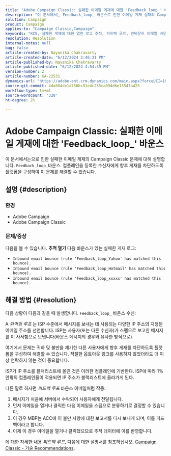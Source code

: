 ```yaml
---
title: "Adobe Campaign Classic: 실패한 이메일 게재에 대한 'Feedback_loop_' 바운스"
description: "이 문서에서는 Feedback_loop_ 바운스로 인한 이메일 게재 실패의 Campaign Classic 문제에 대해 설명합니다."
solution: Campaign
product: Campaign
applies-to: "Campaign Classic,Campaign"
keywords: "KCS, 실패한 게재에 대한 열린 로그 추적, 피드백 루프, 인바운드 이메일 바운스, ACC,"
resolution: Resolution
internal-notes: null
bug: false
article-created-by: Nayanika Chakravarty
article-created-date: "6/12/2024 3:46:31 PM"
article-published-by: Nayanika Chakravarty
article-published-date: "6/12/2024 4:54:39 PM"
version-number: 2
article-number: KA-22531
dynamics-url: "https://adobe-ent.crm.dynamics.com/main.aspx?forceUCI=1&pagetype=entityrecord&etn=knowledgearticle&id=3c4ab7eb-d228-ef11-840b-0022480a40c2"
source-git-commit: 4da884de1a756bc81e4c235ca094d6e15547a425
workflow-type: tm+mt
source-wordcount: '328'
ht-degree: 2%

---
```


# Adobe Campaign Classic: 실패한 이메일 게재에 대한 &#39;Feedback_loop_&#39; 바운스


이 문서에서는으로 인한 실패한 이메일 게재의 Campaign Classic 문제에 대해 설명합니다. `Feedback_loop_`바운스. 컴플레인을 등록한 수신자에게 향후 게재를 차단하도록 플랫폼을 구성하여 이 문제를 해결할 수 있습니다.

## 설명 {#description}


### 환경

- Adobe Campaign
- Adobe Campaign Classic


### 문제/증상

다음을 볼 수 있습니다. <b>추적 열기</b> 다음 바운스가 있는 실패한 게재 로그:

- `Inbound email bounce (rule 'Feedback_loop_Yahoo' has matched this bounce).`
- `Inbound email bounce (rule 'Feedback_loop_Hotmail' has matched this bounce).`
- `Inbound email bounce (rule 'Feedback_loop_xxxxx' has matched this bounce).`



## 해결 방법 {#resolution}


다음 상황이 다음과 같을 때 발생합니다. `Feedback_loop_` 바운스 수신:

A *되먹임 루프* 는 ISP 수준에서 메시지를 보내는 데 사용되는 다양한 IP 주소의 지정된 이메일 주소를 선언합니다. ISP는 사용자(또는 다른 수신자)가 스팸으로 보고한 메시지를 이 사서함으로 보냅니다(바운스 메시지의 경우와 유사한 방식으로).

여기에서 문제는 귀하 및 불만을 제기한 다른 사용자에게 향후 게재를 차단하도록 플랫폼을 구성하여 해결할 수 있습니다. 적절한 옵트아웃 링크를 사용하지 않았더라도 더 이상 연락하지 않는 것이 중요합니다.

ISP가 IP 주소를 블랙리스트에 올린 것은 이러한 컴플레인에 기반한다. ISP에 따라 1% 안팎의 컴플레인율이 적용되면 IP 주소가 블랙리스트에 올라가게 된다.

다른 말로 하자면 *피드백 루프* 바운스 이메일처럼 작동:

1. 메시지가 처음에 서버에서 수락되어 사용자에게 전달됩니다.
2. 먼저 이메일을 열거나 클릭한 다음 이메일을 스팸으로 분류하기로 결정할 수 있습니다.
3. 이 경우 MBP는 ACC에 이 불만 사항에 대한 보고서를 다시 보내게 되며, 이를 피드백이라고 합니다.
4. 이제 이 경우 이메일을 열거나 클릭했으므로 추적 데이터에 이를 반영합니다.


에 대한 자세한 내용 *피드백 루프*, 다음에 대한 설명서를 참조하십시오. [Campaign Classic - 기술 Recommendations](https://experienceleague.adobe.com/docs/deliverability-learn/deliverability-best-practice-guide/additional-resources/campaign/acc-technical-recommendations.html?lang=en#feedback-loop-acc).
